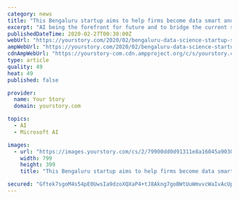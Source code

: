 ```yaml
---
category: news
title: "This Bengaluru startup aims to help firms become data smart and intelligent using AI and ML"
excerpt: "AI being the forefront for future and to bridge the current skill gaps in data science ... We also have a hybrid multi-cloud, which works on AWS, GCP, AZURE, or even on premises giving the flexibility to organisation to choose the right storage / cloud systems intern saving cost at a great extent.” SynctacticAI’s pricing model is governed ..."
publishedDateTime: 2020-02-27T00:30:00Z
webUrl: "https://yourstory.com/2020/02/bengaluru-data-science-startup-synctactic-ai-ml"
ampWebUrl: "https://yourstory.com/2020/02/bengaluru-data-science-startup-synctactic-ai-ml/amp"
cdnAmpWebUrl: "https://yourstory-com.cdn.ampproject.org/c/s/yourstory.com/2020/02/bengaluru-data-science-startup-synctactic-ai-ml/amp"
type: article
quality: 49
heat: 49
published: false

provider:
  name: Your Story
  domain: yourstory.com

topics:
  - AI
  - Microsoft AI

images:
  - url: "https://images.yourstory.com/cs/2/79900dd0d91311e8a16045a90309d734/Synctactic-1582629739728.png?fm=png&auto=format"
    width: 799
    height: 399
    title: "This Bengaluru startup aims to help firms become data smart and intelligent using AI and ML"

secured: "Gftek7sgoM4s54pE0UwsIa9dzoXQXaP4+tJ8Akng7goBWtUuWmvvcWaIvAcUpkOgrXYlObyOvkW9izh1HqXQ8szV/B9Uv+tiJIVAKPRJbyFJYCqD6qdAABIUfoBomlaUFy3Lv30aelSPH9xLyf5LUI/lktppAJfqZxX8nE1+LhuCV7juy1LVZLvN4jxqaRtioQ5qxYQxDbdUp3yJ/N/qn1/RfecKIeEgtuhImykmF8jGqcIlmECbcM0feI0ZJwd+2EnT/Op+uQ6116er+VWgdgPLhZ4heknj+48GKKyoxlmkATdANhuoH7ANFMRGGTvETqvd/AXlRViYsbM52Oc/KHgJSx4jWYd1slbMhip8+/D/6pOJpOOW/fEFkec+ohZGsEQVIm/bPMdPj/Jw+fMnpE7czK475gMqPX5PvlQu5tZsEnNeU6w4BEIDr36235zDyh+SS/7OUOBhA3JfORHstfacof7ZEtIsx0Fj31Sd5L0=;V+XP3cKgbtOoY6PUQKcGcQ=="
---
```


